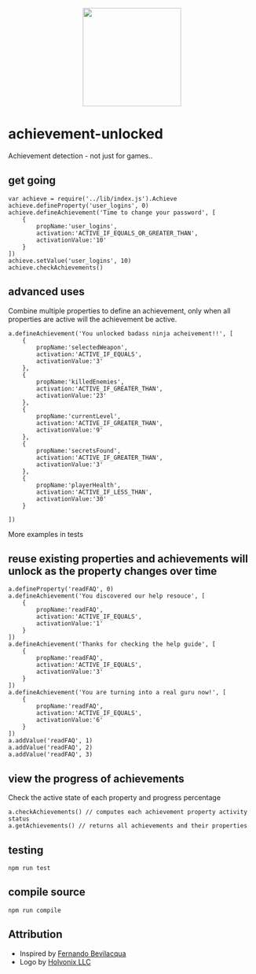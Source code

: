 <p align="center">
	<img height="200" width="200" src="https://cloud.githubusercontent.com/assets/1852458/14706511/64650a58-0802-11e6-861d-f98a87f619c0.png">
</p>

# achievement-unlocked
Achievement detection - not just for games..

## get going
```
var achieve = require('../lib/index.js').Achieve
achieve.defineProperty('user_logins', 0)
achieve.defineAchievement('Time to change your password', [
	{
		propName:'user_logins', 
		activation:'ACTIVE_IF_EQUALS_OR_GREATER_THAN', 
		activationValue:'10'
	}
])
achieve.setValue('user_logins', 10)
achieve.checkAchievements()

```

## advanced uses
Combine multiple properties to define an achievement, only when all properties are active will the achievement be active.
```
a.defineAchievement('You unlocked badass ninja acheivement!!', [
	{
		propName:'selectedWeapon', 
		activation:'ACTIVE_IF_EQUALS', 
		activationValue:'3'
	},
	{
		propName:'killedEnemies', 
		activation:'ACTIVE_IF_GREATER_THAN', 
		activationValue:'23'
	},
	{
		propName:'currentLevel', 
		activation:'ACTIVE_IF_GREATER_THAN', 
		activationValue:'9'
	},
	{
		propName:'secretsFound', 
		activation:'ACTIVE_IF_GREATER_THAN', 
		activationValue:'3'
	},
	{
		propName:'playerHealth', 
		activation:'ACTIVE_IF_LESS_THAN', 
		activationValue:'30'
	}

])
```
More examples in tests

## reuse existing properties and achievements will unlock as the property changes over time
```
a.defineProperty('readFAQ', 0)
a.defineAchievement('You discovered our help resouce', [
	{
		propName:'readFAQ', 
		activation:'ACTIVE_IF_EQUALS', 
		activationValue:'1'
	}
])
a.defineAchievement('Thanks for checking the help guide', [
	{
		propName:'readFAQ', 
		activation:'ACTIVE_IF_EQUALS', 
		activationValue:'3'
	}
])
a.defineAchievement('You are turning into a real guru now!', [
	{
		propName:'readFAQ', 
		activation:'ACTIVE_IF_EQUALS', 
		activationValue:'6'
	}
])
a.addValue('readFAQ', 1)
a.addValue('readFAQ', 2)
a.addValue('readFAQ', 3)
```

## view the progress of achievements
Check the active state of each property and progress percentage
```
a.checkAchievements() // computes each achievement property activity status
a.getAchievements() // returns all achievements and their properties

```

## testing
```
npm run test
```

## compile source
```
npm run compile
```

## Attribution
* Inspired by [Fernando Bevilacqua](http://gamedevelopment.tutsplus.com/tutorials/how-to-code-unlockable-achievements-for-your-game-a-simple-approach--gamedev-6012)
* Logo by [Holvonix LLC](https://thenounproject.com/holvonix/collection/achievement-levels/?oq=achievement&cidx=0&i=362126)